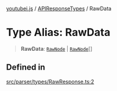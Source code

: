 [youtubei.js](../../../README.md) / [APIResponseTypes](../README.md) / RawData

# Type Alias: RawData

> **RawData**: [`RawNode`](RawNode.md) \| [`RawNode`](RawNode.md)[]

## Defined in

[src/parser/types/RawResponse.ts:2](https://github.com/LuanRT/YouTube.js/blob/cf09f7bab14fcca99e1f3ae428c7337fea58cfa5/src/parser/types/RawResponse.ts#L2)
